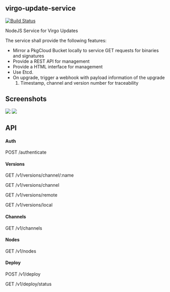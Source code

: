 ## virgo-update-service

[![Build Status](https://travis-ci.org/virgo-agent-toolkit/virgo-update-service.png?branch=master)](https://travis-ci.org/virgo-agent-toolkit/virgo-update-service)

NodeJS Service for Virgo Updates

The service shall provide the following features:

  * Mirror a PkgCloud Bucket locally to service GET requests for binaries and
    signatures
  * Provide a REST API for management
  * Provide a HTML interface for management
  * Use Etcd.
  * On upgrade, trigger a webhook with payload information of the upgrade
    1. Timestamp, channel and version number for traceability

## Screenshots

![](https://raw.github.com/virgo-agent-toolkit/virgo-update-service/e23675dbc7960b019e92c546579fb27dea4b714b/screenshots/screenshot1.png)
![](https://raw.github.com/virgo-agent-toolkit/virgo-update-service/e23675dbc7960b019e92c546579fb27dea4b714b/screenshots/screenshot2.png)

## API

#### Auth

POST /authenticate

#### Versions

GET  /v1/versions/channel/:name

GET  /v1/versions/channel

GET  /v1/versions/remote

GET  /v1/versions/local

#### Channels

GET  /v1/channels

#### Nodes

GET  /v1/nodes

#### Deploy

POST /v1/deploy

GET  /v1/deploy/status
